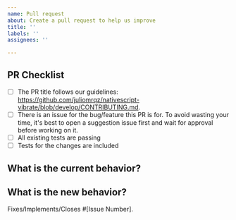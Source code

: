 ```yaml
---
name: Pull request
about: Create a pull request to help us improve
title: ''
labels: ''
assignees: ''

---
```


<!--
Thank you for your contribution! 

Please make sure to read the Contributing Guidelines (https://marquez.co/docs/nativescript-vibrate/contributing) before Submitting a Pull Request.

If your issue doesn't follow the Guidelines above, it will be closed immediately.
-->

<!-- PULL REQUEST TEMPLATE -->
<!-- (Update "[ ]" to "[x]" to check a box) -->

## PR Checklist

- [ ] The PR title follows our guidelines: https://github.com/juliomrqz/nativescript-vibrate/blob/develop/CONTRIBUTING.md.
- [ ] There is an issue for the bug/feature this PR is for. To avoid wasting your time, it's best to open a suggestion issue first and wait for approval before working on it.
- [ ] All existing tests are passing
- [ ] Tests for the changes are included

## What is the current behavior?
<!-- Please describe the current behavior that you are modifying, or link to a relevant issue. -->

## What is the new behavior?
<!-- Describe the changes. -->

Fixes/Implements/Closes #[Issue Number].

<!-- If this PR contains a breaking change, please describe the impact and migration path for existing applications below. -->

<!-- 
BREAKING CHANGES:


[Describe the impact of the changes here.]

Migration steps:
[Provide a migration path for existing applications.]
-->
